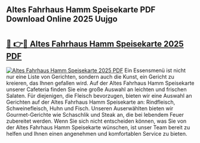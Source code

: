 ## Altes Fahrhaus Hamm Speisekarte PDF Download Online 2025 Uujgo

# <h2><a href="http://gc7pmmy.nevu.top/?p=Altes+Fahrhaus+Hamm+Speisekarte">🔗 👉🔴 Altes Fahrhaus Hamm Speisekarte 2025 PDF</a></h2>

[![Altes Fahrhaus Hamm Speisekarte 2025 PDF](https://i.imgur.com/dBaPXMq.png)](http://gc7pmmy.nevu.top/?p=Altes+Fahrhaus+Hamm+Speisekarte)
Ein Essensmenü ist nicht nur eine Liste von Gerichten, sondern auch die Kunst, ein Gericht zu kreieren, das Ihnen gefallen wird. Auf der Altes Fahrhaus Hamm Speisekarte unserer Cafeteria finden Sie eine große Auswahl an leichten und frischen Salaten. Für diejenigen, die Fleisch bevorzugen, bieten wir eine Auswahl an Gerichten auf der Altes Fahrhaus Hamm Speisekarte an: Rindfleisch, Schweinefleisch, Huhn und Fisch. Unseren Auserwählten bieten wir Gourmet-Gerichte wie Schaschlik und Steak an, die bei lebendem Feuer zubereitet werden. Wenn Sie sich nicht entscheiden können, was Sie von der Altes Fahrhaus Hamm Speisekarte wünschen, ist unser Team bereit zu helfen und Ihnen einen angenehmen und komfortablen Service zu bieten.
